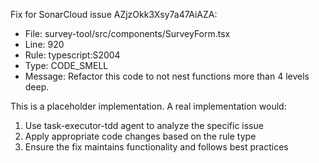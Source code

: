 
Fix for SonarCloud issue AZjzOkk3Xsy7a47AiAZA:
- File: survey-tool/src/components/SurveyForm.tsx
- Line: 920  
- Rule: typescript:S2004
- Type: CODE_SMELL
- Message: Refactor this code to not nest functions more than 4 levels deep.

This is a placeholder implementation. A real implementation would:
1. Use task-executor-tdd agent to analyze the specific issue
2. Apply appropriate code changes based on the rule type
3. Ensure the fix maintains functionality and follows best practices
